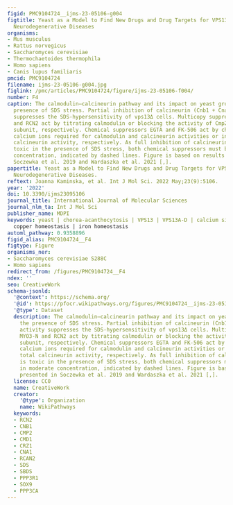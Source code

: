 ```yaml
---
figid: PMC9104724__ijms-23-05106-g004
figtitle: Yeast as a Model to Find New Drugs and Drug Targets for VPS13-Dependent
  Neurodegenerative Diseases
organisms:
- Mus musculus
- Rattus norvegicus
- Saccharomyces cerevisiae
- Thermochaetoides thermophila
- Homo sapiens
- Canis lupus familiaris
pmcid: PMC9104724
filename: ijms-23-05106-g004.jpg
figlink: /pmc/articles/PMC9104724/figure/ijms-23-05106-f004/
number: F4
caption: The calmodulin–calcineurin pathway and its impact on yeast growth in the
  presence of SDS stress. Partial inhibition of calcineurin (Cnb1 + Cna1/Cmp2) activity
  suppresses the SDS-hypersensitivity of vps13Δ cells. Multicopy suppressors MYO3-N
  and RCN2 act by titrating calmodulin or blocking the activity of Cmp2 catalytic
  subunit, respectively. Chemical suppressors EGTA and FK-506 act by chelating the
  calcium ions required for calmodulin and calcineurin activities or inhibiting total
  calcineurin activity, respectively. As full inhibition of calcineurin activity is
  toxic in the presence of SDS stress, both chemical suppressors must be used in moderate
  concentration, indicated by dashed lines. Figure is based on results presented in
  Soczewka et al. 2019 and Wardaszka et al. 2021 [,].
papertitle: Yeast as a Model to Find New Drugs and Drug Targets for VPS13-Dependent
  Neurodegenerative Diseases.
reftext: Joanna Kaminska, et al. Int J Mol Sci. 2022 May;23(9):5106.
year: '2022'
doi: 10.3390/ijms23095106
journal_title: International Journal of Molecular Sciences
journal_nlm_ta: Int J Mol Sci
publisher_name: MDPI
keywords: yeast | chorea-acanthocytosis | VPS13 | VPS13A-D | calcium signalling |
  copper homeostasis | iron homeostasis
automl_pathway: 0.9358896
figid_alias: PMC9104724__F4
figtype: Figure
organisms_ner:
- Saccharomyces cerevisiae S288C
- Homo sapiens
redirect_from: /figures/PMC9104724__F4
ndex: ''
seo: CreativeWork
schema-jsonld:
  '@context': https://schema.org/
  '@id': https://pfocr.wikipathways.org/figures/PMC9104724__ijms-23-05106-g004.html
  '@type': Dataset
  description: The calmodulin–calcineurin pathway and its impact on yeast growth in
    the presence of SDS stress. Partial inhibition of calcineurin (Cnb1 + Cna1/Cmp2)
    activity suppresses the SDS-hypersensitivity of vps13Δ cells. Multicopy suppressors
    MYO3-N and RCN2 act by titrating calmodulin or blocking the activity of Cmp2 catalytic
    subunit, respectively. Chemical suppressors EGTA and FK-506 act by chelating the
    calcium ions required for calmodulin and calcineurin activities or inhibiting
    total calcineurin activity, respectively. As full inhibition of calcineurin activity
    is toxic in the presence of SDS stress, both chemical suppressors must be used
    in moderate concentration, indicated by dashed lines. Figure is based on results
    presented in Soczewka et al. 2019 and Wardaszka et al. 2021 [,].
  license: CC0
  name: CreativeWork
  creator:
    '@type': Organization
    name: WikiPathways
  keywords:
  - RCN2
  - CNB1
  - CMP2
  - CMD1
  - CRZ1
  - CNA1
  - RCAN2
  - SDS
  - SBDS
  - PPP3R1
  - SOX9
  - PPP3CA
---
```


